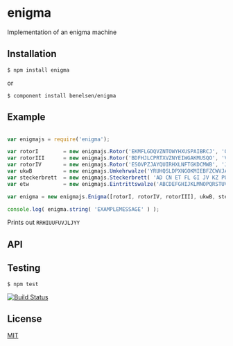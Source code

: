 # enigma
  Implementation of an enigma machine

## Installation
  
    $ npm install enigma
  or
  
    $ component install benelsen/enigma

## Example

```js

var enigmajs = require('enigma');

var rotorI        = new enigmajs.Rotor('EKMFLGDQVZNTOWYHXUSPAIBRCJ', 'Q');
var rotorIII      = new enigmajs.Rotor('BDFHJLCPRTXVZNYEIWGAKMUSQO', 'V');
var rotorIV       = new enigmajs.Rotor('ESOVPZJAYQUIRHXLNFTGKDCMWB', 'J');
var ukwB          = new enigmajs.Umkehrwalze('YRUHQSLDPXNGOKMIEBFZCWVJAT');
var steckerbrett  = new enigmajs.Steckerbrett( 'AD CN ET FL GI JV KZ PU QY WX' );
var etw           = new enigmajs.Eintrittswalze('ABCDEFGHIJKLMNOPQRSTUVWXYZ');

var enigma = new enigmajs.Enigma([rotorI, rotorIV, rotorIII], ukwB, steckerbrett, etw);

console.log( enigma.string( 'EXAMPLEMESSAGE' ) );
```
Prints out `RRHIUUFUVJLJYY`

## API

## Testing
  
    $ npm test

  [![Build Status](https://travis-ci.org/benelsen/enigma.png?branch=master)](https://travis-ci.org/benelsen/enigma)

## License

[MIT](LICENSE)
